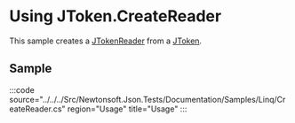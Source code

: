﻿# Using JToken.CreateReader

This sample creates a [JTokenReader](/api/newtonsoft/json/linq/jtokenreader/) from a [JToken](/api/newtonsoft/json/linq/jtoken/).

## Sample

:::code source="../../../Src/Newtonsoft.Json.Tests/Documentation/Samples/Linq/CreateReader.cs" region="Usage" title="Usage" :::
